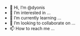 - 👋 Hi, I’m @dyonis
- 👀 I’m interested in ...
- 🌱 I’m currently learning ...
- 💞️ I’m looking to collaborate on ...
- 📫 How to reach me ...

<!---
dyonis/dyonis is a ✨ special ✨ repository because its `README.md` (this file) appears on your GitHub profile.
You can click the Preview link to take a look at your changes.
--->
